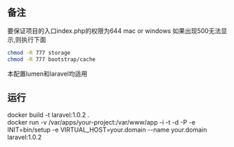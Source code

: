 
## 备注
要保证项目的入口index.php的权限为644
mac or windows 如果出现500无法显示,则执行下面
``` bash
chmod -R 777 storage
chmod -R 777 bootstrap/cache
```
本配置lumen和laravel均适用
## 运行
docker build -t laravel:1.0.2 .  
docker run -v /var/apps/your-project:/var/www/app -i -t -d -P -e INIT=bin/setup -e VIRTUAL_HOST=your.domain --name your.domain laravel:1.0.2



